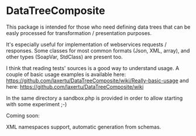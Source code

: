 # DataTreeComposite

This package is intended for those who need defining data trees that can be easly processed for transformation / presentation
purposes.

It's especially useful for implementation of webservices requests / responses. Some classes for most common formats (Json, XML, array), and other types (SoapVar, StdClass) are
present too.

I think that reading tests' sources is a good way to understand usage. A couple of basic usage examples is available here: https://github.com/laxertu/DataTreeComposite/wiki/Really-basic-usage and here: https://github.com/laxertu/DataTreeComposite/wiki

In the same directory a sandbox.php is provided in order to allow starting with some experiment ;-)

Coming soon:

XML namespaces support, automatic generation from schemas.



